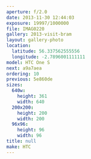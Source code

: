 ```yaml
---
aperture: f/2.0
date: 2013-11-30 12:44:03
exposure: 19997/1000000
file: IMAG0220
gallery: 2013-visit-bram
layout: gallery-photo
location:
  latitude: 56.337562555556
  longitude: -2.7896001111111
model: HTC One S
next: a9a7aea
ordering: 10
previous: 5e860de
sizes:
  640w:
    height: 361
    width: 640
  200x200:
    height: 200
    width: 200
  96x96:
    height: 96
    width: 96
title: null
make: HTC
---
```

